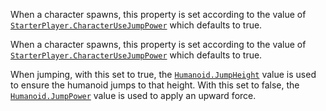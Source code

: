 When a character spawns, this property is set according to the value of
[`StarterPlayer.CharacterUseJumpPower`](https://create.roblox.com/docs/reference/engine/classes/StarterPlayer#CharacterUseJumpPower) which defaults to true.

When a character spawns, this property is set according to the value of
[`StarterPlayer.CharacterUseJumpPower`](https://create.roblox.com/docs/reference/engine/classes/StarterPlayer#CharacterUseJumpPower) which defaults to true.

When jumping, with this set to true, the [`Humanoid.JumpHeight`](https://create.roblox.com/docs/reference/engine/classes/Humanoid#JumpHeight) value
is used to ensure the humanoid jumps to that height. With this set to
false, the [`Humanoid.JumpPower`](https://create.roblox.com/docs/reference/engine/classes/Humanoid#JumpPower) value is used to apply an upward
force.